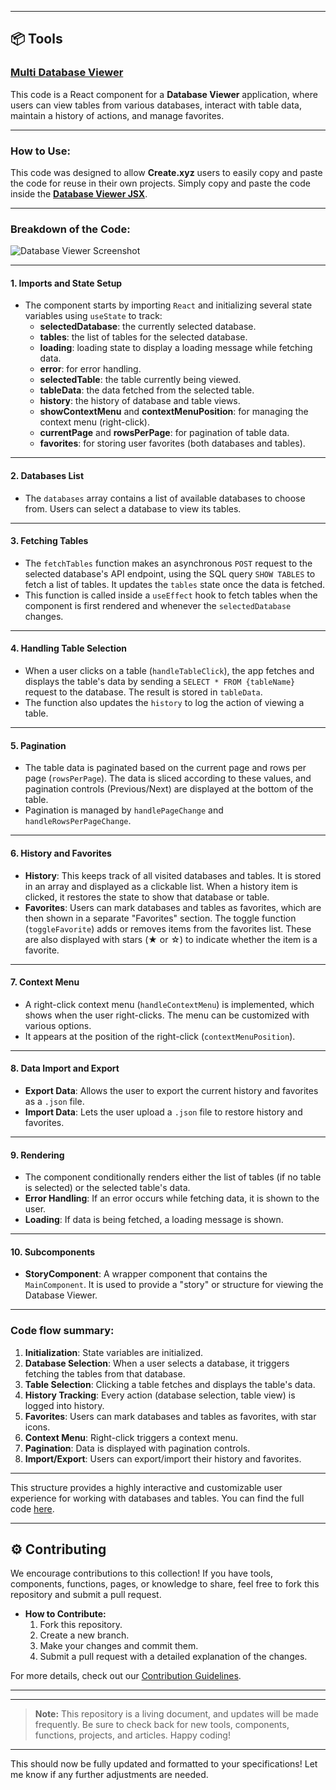 

---

## 📦 **Tools**

### **[Multi Database Viewer](https://github.com/Paxien/Create-xyz-Project-Collections/tree/main/Tools/Multi%20Database%20Viewer)**

This code is a React component for a **Database Viewer** application, where users can view tables from various databases, interact with table data, maintain a history of actions, and manage favorites.

---

### **How to Use:**

This code was designed to allow **Create.xyz** users to easily copy and paste the code for reuse in their own projects. Simply copy and paste the code inside the [**Database Viewer JSX**](https://github.com/Paxien/Create-xyz-Project-Collections/blob/main/Tools/Multi%20Database%20Viewer/database%20viewer.jsx).

---

### **Breakdown of the Code:**

![Database Viewer Screenshot](https://github.com/user-attachments/assets/47bb1563-161c-449d-8d7e-839a20357713)

---

#### 1. **Imports and State Setup**
   - The component starts by importing `React` and initializing several state variables using `useState` to track:
     - **selectedDatabase**: the currently selected database.
     - **tables**: the list of tables for the selected database.
     - **loading**: loading state to display a loading message while fetching data.
     - **error**: for error handling.
     - **selectedTable**: the table currently being viewed.
     - **tableData**: the data fetched from the selected table.
     - **history**: the history of database and table views.
     - **showContextMenu** and **contextMenuPosition**: for managing the context menu (right-click).
     - **currentPage** and **rowsPerPage**: for pagination of table data.
     - **favorites**: for storing user favorites (both databases and tables).

---

#### 2. **Databases List**
   - The `databases` array contains a list of available databases to choose from. Users can select a database to view its tables.

---

#### 3. **Fetching Tables**
   - The `fetchTables` function makes an asynchronous `POST` request to the selected database's API endpoint, using the SQL query `SHOW TABLES` to fetch a list of tables. It updates the `tables` state once the data is fetched.
   - This function is called inside a `useEffect` hook to fetch tables when the component is first rendered and whenever the `selectedDatabase` changes.

---

#### 4. **Handling Table Selection**
   - When a user clicks on a table (`handleTableClick`), the app fetches and displays the table's data by sending a `SELECT * FROM {tableName}` request to the database. The result is stored in `tableData`.
   - The function also updates the `history` to log the action of viewing a table.

---

#### 5. **Pagination**
   - The table data is paginated based on the current page and rows per page (`rowsPerPage`). The data is sliced according to these values, and pagination controls (Previous/Next) are displayed at the bottom of the table.
   - Pagination is managed by `handlePageChange` and `handleRowsPerPageChange`.

---

#### 6. **History and Favorites**
   - **History**: This keeps track of all visited databases and tables. It is stored in an array and displayed as a clickable list. When a history item is clicked, it restores the state to show that database or table.
   - **Favorites**: Users can mark databases and tables as favorites, which are then shown in a separate "Favorites" section. The toggle function (`toggleFavorite`) adds or removes items from the favorites list. These are also displayed with stars (★ or ☆) to indicate whether the item is a favorite.

---

#### 7. **Context Menu**
   - A right-click context menu (`handleContextMenu`) is implemented, which shows when the user right-clicks. The menu can be customized with various options.
   - It appears at the position of the right-click (`contextMenuPosition`).

---

#### 8. **Data Import and Export**
   - **Export Data**: Allows the user to export the current history and favorites as a `.json` file.
   - **Import Data**: Lets the user upload a `.json` file to restore history and favorites.

---

#### 9. **Rendering**
   - The component conditionally renders either the list of tables (if no table is selected) or the selected table's data.
   - **Error Handling**: If an error occurs while fetching data, it is shown to the user.
   - **Loading**: If data is being fetched, a loading message is shown.

---

#### 10. **Subcomponents**
   - **StoryComponent**: A wrapper component that contains the `MainComponent`. It is used to provide a "story" or structure for viewing the Database Viewer.

---

### **Code flow summary:**
1. **Initialization**: State variables are initialized.
2. **Database Selection**: When a user selects a database, it triggers fetching the tables from that database.
3. **Table Selection**: Clicking a table fetches and displays the table's data.
4. **History Tracking**: Every action (database selection, table view) is logged into history.
5. **Favorites**: Users can mark databases and tables as favorites, with star icons.
6. **Context Menu**: Right-click triggers a context menu.
7. **Pagination**: Data is displayed with pagination controls.
8. **Import/Export**: Users can export/import their history and favorites.

---

This structure provides a highly interactive and customizable user experience for working with databases and tables. You can find the full code [here](https://github.com/Paxien/Create-xyz-Project-Collections/blob/main/Tools/Multi%20Database%20Viewer/database%20viewer.jsx).

---

## ⚙️ **Contributing**
We encourage contributions to this collection! If you have tools, components, functions, pages, or knowledge to share, feel free to fork this repository and submit a pull request.

- **How to Contribute:**
  1. Fork this repository.
  2. Create a new branch.
  3. Make your changes and commit them.
  4. Submit a pull request with a detailed explanation of the changes.

For more details, check out our [Contribution Guidelines](#contribution-guidelines).

---

---

> **Note:** This repository is a living document, and updates will be made frequently. Be sure to check back for new tools, components, functions, projects, and articles. Happy coding!

---

This should now be fully updated and formatted to your specifications! Let me know if any further adjustments are needed.
